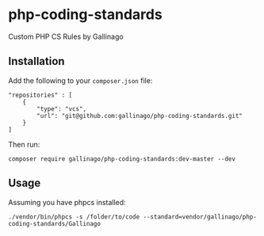 # php-coding-standards
Custom PHP CS Rules by Gallinago

## Installation

Add the following to your `composer.json` file:

```
"repositories" : [
    {
        "type": "vcs",
        "url": "git@github.com:gallinago/php-coding-standards.git"
    }
]
```

Then run:

```
composer require gallinago/php-coding-standards:dev-master --dev
```

## Usage

Assuming you have phpcs installed:

```
./vendor/bin/phpcs -s /folder/to/code --standard=vendor/gallinago/php-coding-standards/Gallinago
```